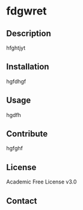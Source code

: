 
  # fdgwret
  
  ## Description
  hfghtjyt

  ## Installation
  hgfdhgf
  
  ## Usage
  hgdfh

  ## Contribute
  hgfghf

  ## License
  Academic Free License v3.0

  ## Contact

  